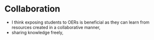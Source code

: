 # Collaboration
* I think exposing students to OERs is beneficial as they can learn from resources created in a collaborative manner, 
* sharing knowledge freely,
